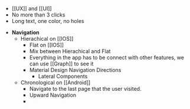 
* [[UX]] and [[UI]]
* No more than 3 clicks
* Long text, one color, no holes


+ **Navigation**
	+ Hierachical on [[IOS]]
		+ Flat on [[IOS]]
		+ Mix between Hierachical and Flat
		+ Everything in the app has to be connect with other features, we can use [[Graph]] to see it
		+ Material Design Navigation Directions
			+ Lateral Components
	 * Chronological on [[Android]]
		 * Navigate to the last page that the user visited.
		 + Upward Navigation
		 +

